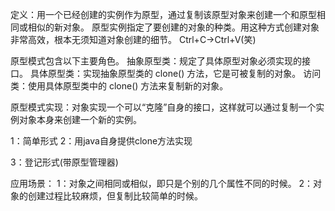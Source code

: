 定义：用一个已经创建的实例作为原型，通过复制该原型对象来创建一个和原型相同或相似的新对象。
原型实例指定了要创建的对象的种类。用这种方式创建对象非常高效，根本无须知道对象创建的细节。
Ctrl+C->Ctrl+V(笑)

原型模式包含以下主要角色。
抽象原型类：规定了具体原型对象必须实现的接口。
具体原型类：实现抽象原型类的 clone() 方法，它是可被复制的对象。
访问类：使用具体原型类中的 clone() 方法来复制新的对象。


原型模式实现：对象实现一个可以“克隆”自身的接口，这样就可以通过复制一个实例对象本身来创建一个新的实例。

1：简单形式
2：用java自身提供clone方法实现

3：登记形式(带原型管理器)

应用场景：
1：对象之间相同或相似，即只是个别的几个属性不同的时候。
2：对象的创建过程比较麻烦，但复制比较简单的时候。
